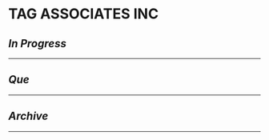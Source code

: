 # TAG ASSOCIATES INC

## *In Progress*

--------------------

## *Que*

-----------------------------------
## *Archive*

-----------------------------------
